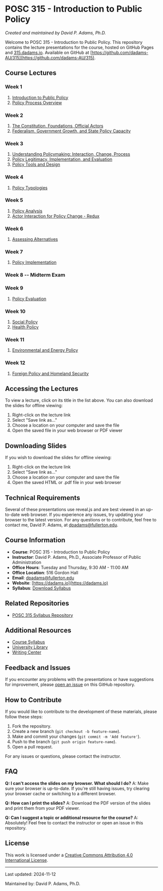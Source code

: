  
# POSC 315 - Introduction to Public Policy
*Created and maintained by David P. Adams, Ph.D.*


Welcome to POSC 315 - Introduction to Public Policy. This repository contains the lecture presentations for the course, hosted on GitHub Pages and [315.dadams.io](https://315.dadams.io). Available on GitHub at [https://github.com/dadams-AU/315](https://github.com/dadams-AU/315). 


## Course Lectures

### Week 1
1. [Introduction to Public Policy](https://raw.githubusercontent.com/dadams-AU/slides-POSC-315/main/slide%20deck/01_introduction/Introduction%20to%20Public%20Policy%20Beamer.pdf)
2. [Policy Process Overview](https://raw.githubusercontent.com/dadams-AU/slides-POSC-315/main/slide%20deck/02_whatispolicy/what_is_public_policy.pdf)

### Week 2
1. [The Constitution, Foundations, Official Actors](2.1_constitution_foundations/index.html)
2. [Federalism, Government Growth, and State Policy Capacity](2.2_federalism_growth/index.html)

### Week 3
1. [Understanding Policymaking: Interaction, Change, Process](3.1_understanding_policymaking/index.html)
2. [Policy Legitimacy, Implementation, and Evaluation](3.2_legitimacy_implementation_evaluation/index.html)
3. [Policy Tools and Design](3.3_policy_tools/index.html)

### Week 4
1. [Policy Typologies](4.1_policy_typologies/4-1_policy_typologies.pdf)

### Week 5
1. [Policy Analysis](5.1_policy_analysis/5-1_policy_analysis.pdf)
2. [Actor Interaction for Policy Change - Redux](5.2_change_redux/5-2_change_theories_redux.pdf)

### Week 6
1. [Assessing Alternatives](6.1_assessing_alternatives/6-1_assessing_policy_alternatives.pdf)

### Week 7
1. [Policy Implementation](7.1_implementation/index.html)

### Week 8 -- Midterm Exam

### Week 9 
1. [Policy Evaluation](9.1_evaluation/index.html)

### Week 10
1. [Social Policy](10.1_social_policy/index.html)
2. [Health Policy](10.2_health_policy/index.html)

### Week 11
1. [Environmental and Energy Policy](11_environmental_energy_policy/enviro_energy_policy_lecture.pdf)

### Week 12
1. [Foreign Policy and Homeland Security](12_foreign_and_dhs/foreign_and_homeland.pdf)

## Accessing the Lectures

To view a lecture, click on its title in the list above. You can also download the slides for offline viewing:

1. Right-click on the lecture link
2. Select "Save link as..."
3. Choose a location on your computer and save the file
4. Open the saved file in your web browser or PDF viewer


## Downloading Slides

If you wish to download the slides for offline viewing:

1. Right-click on the lecture link
2. Select "Save link as..."
3. Choose a location on your computer and save the file
4. Open the saved HTML or .pdf file in your web browser

## Technical Requirements

Several of these presentations use reveal.js and are best viewed in an up-to-date web browser. If you experience any issues, try updating your browser to the latest version. For any questions or to contribute, feel free to contact me, David P. Adams, at dpadams@fullerton.edu.


## Course Information

- **Course**: POSC 315 - Introduction to Public Policy
- **Instructor**: David P. Adams, Ph.D., Associate Professor of Public Administration
- **Office Hours**: Tuesday and Thursday, 9:30 AM - 11:00 AM
- **Office Location**: 516 Gordon Hall
- **Email**: dpadams@fullerton.edu
- **Website**: [https://dadams.io](https://dadams.io)
- **Syllabus**: [Download Syllabus](https://raw.githubusercontent.com/dadams-AU/syllabi/main/POSC%20315%20Intro%20Policy/2024-25%20Fall/posc315_fall_2024.pdf)  

## Related Repositories

- [POSC 315 Syllabus Repository](https://github.com/dadams-AU/syllabi)


## Additional Resources

- [Course Syllabus](https://raw.githubusercontent.com/dadams-AU/syllabi/main/POSC%20315%20Intro%20Policy/2024-25%20Fall/posc315_fall_2024.pdf)
- [University Library](https://www.library.fullerton.edu/)
- [Writing Center](https://english.fullerton.edu/writing_center/)

## Feedback and Issues

If you encounter any problems with the presentations or have suggestions for improvement, please [open an issue](https://github.com/dadams-au/repo-name/issues) on this GitHub repository.

## How to Contribute

If you would like to contribute to the development of these materials, please follow these steps:
1. Fork the repository.
2. Create a new branch (`git checkout -b feature-name`).
3. Make and commit your changes (`git commit -m 'Add feature'`).
4. Push to the branch (`git push origin feature-name`).
5. Open a pull request.

For any issues or questions, please contact the instructor.

## FAQ

**Q: I can't access the slides on my browser. What should I do?**
A: Make sure your browser is up-to-date. If you're still having issues, try clearing your browser cache or switching to a different browser.

**Q: How can I print the slides?**
A: Download the PDF version of the slides and print them from your PDF viewer.

**Q: Can I suggest a topic or additional resource for the course?**
A: Absolutely! Feel free to contact the instructor or open an issue in this repository.


## License

This work is licensed under a [Creative Commons Attribution 4.0 International License](https://creativecommons.org/licenses/by/4.0/).



---
Last updated: 2024-11-12

Maintained by: David P. Adams, Ph.D.

